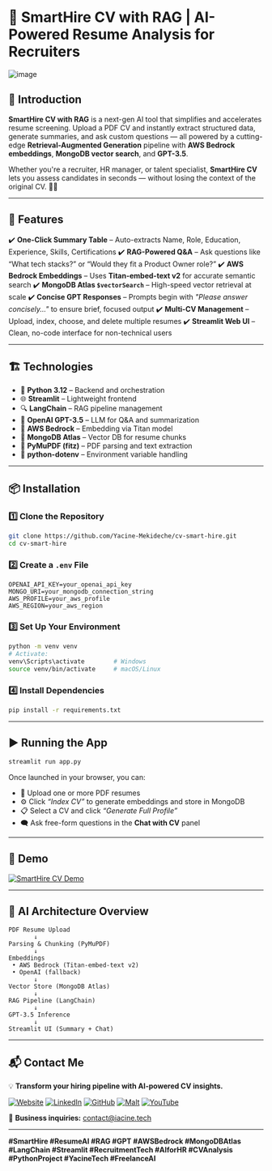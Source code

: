 # 📄 SmartHire CV with RAG | AI-Powered Resume Analysis for Recruiters

![image](https://github.com/user-attachments/assets/329d7314-e21d-4c18-a301-2515016fe893)


## 📖 Introduction

**SmartHire CV with RAG** is a next-gen AI tool that simplifies and accelerates resume screening. Upload a PDF CV and instantly extract structured data, generate summaries, and ask custom questions — all powered by a cutting-edge **Retrieval-Augmented Generation** pipeline with **AWS Bedrock embeddings**, **MongoDB vector search**, and **GPT-3.5**.

Whether you're a recruiter, HR manager, or talent specialist, **SmartHire CV** lets you assess candidates in seconds — without losing the context of the original CV. 🤖📄

---

## 🚀 Features

✔️ **One-Click Summary Table** – Auto-extracts Name, Role, Education, Experience, Skills, Certifications
✔️ **RAG-Powered Q\&A** – Ask questions like “What tech stacks?” or “Would they fit a Product Owner role?”
✔️ **AWS Bedrock Embeddings** – Uses **Titan-embed-text v2** for accurate semantic search
✔️ **MongoDB Atlas `$vectorSearch`** – High-speed vector retrieval at scale
✔️ **Concise GPT Responses** – Prompts begin with *"Please answer concisely..."* to ensure brief, focused output
✔️ **Multi-CV Management** – Upload, index, choose, and delete multiple resumes
✔️ **Streamlit Web UI** – Clean, no-code interface for non-technical users

---

## 🏗️ Technologies

* 🐍 **Python 3.12** – Backend and orchestration
* 🌐 **Streamlit** – Lightweight frontend
* 🔍 **LangChain** – RAG pipeline management
* 🧠 **OpenAI GPT-3.5** – LLM for Q\&A and summarization
* 🧆 **AWS Bedrock** – Embedding via Titan model
* 📂 **MongoDB Atlas** – Vector DB for resume chunks
* 📄 **PyMuPDF (fitz)** – PDF parsing and text extraction
* 🔐 **python-dotenv** – Environment variable handling

---

## 📦 Installation

### 1️⃣ Clone the Repository

```bash
git clone https://github.com/Yacine-Mekideche/cv-smart-hire.git
cd cv-smart-hire
```

### 2️⃣ Create a `.env` File

```env
OPENAI_API_KEY=your_openai_api_key
MONGO_URI=your_mongodb_connection_string
AWS_PROFILE=your_aws_profile
AWS_REGION=your_aws_region
```

### 3️⃣ Set Up Your Environment

```bash
python -m venv venv
# Activate:
venv\Scripts\activate        # Windows
source venv/bin/activate     # macOS/Linux
```

### 4️⃣ Install Dependencies

```bash
pip install -r requirements.txt
```

---

## ▶️ Running the App

```bash
streamlit run app.py
```

Once launched in your browser, you can:

* 📄 Upload one or more PDF resumes
* ⚙️ Click *“Index CV”* to generate embeddings and store in MongoDB
* 📋 Select a CV and click *“Generate Full Profile”*
* 🗨️ Ask free-form questions in the **Chat with CV** panel

---

## 🎯 Demo

<a href="https://www.youtube.com/watch?v=-OoxQoQX86s" target="_blank">
  <img src="https://img.youtube.com/vi/-OoxQoQX86s/maxresdefault.jpg" alt="SmartHire CV Demo" style="max-width:100%; height:auto;">
</a>

---

## 🧠 AI Architecture Overview

```
PDF Resume Upload
       ↓
Parsing & Chunking (PyMuPDF)
       ↓
Embeddings
 • AWS Bedrock (Titan-embed-text v2)
 • OpenAI (fallback)
       ↓
Vector Store (MongoDB Atlas)
       ↓
RAG Pipeline (LangChain)
       ↓
GPT-3.5 Inference
       ↓
Streamlit UI (Summary + Chat)
```

---

## 📬 Contact Me

💡 **Transform your hiring pipeline with AI-powered CV insights.**

[![Website](https://img.shields.io/badge/My%20Website-%23000000.svg?style=for-the-badge\&logo=About.me\&logoColor=white)](https://iacine.tech)
[![LinkedIn](https://img.shields.io/badge/LinkedIn-%230077B5.svg?style=for-the-badge\&logo=linkedin\&logoColor=white)](https://www.linkedin.com/in/yacine-mekideche/)
[![GitHub](https://img.shields.io/badge/GitHub-%2312100E.svg?style=for-the-badge\&logo=github\&logoColor=white)](https://github.com/Yacine-Mekideche)
[![Malt](https://img.shields.io/badge/Malt-%23FF6F61.svg?style=for-the-badge\&logo=malt\&logoColor=white)](https://malt.fr/profile/yacinemekideche)
[![YouTube](https://img.shields.io/badge/YouTube-%23FF0000.svg?style=for-the-badge\&logo=youtube\&logoColor=white)](https://www.youtube.com/@iacine_tech)

📩 **Business inquiries:** [contact@iacine.tech](mailto:contact@iacine.tech)

---

**#SmartHire #ResumeAI #RAG #GPT #AWSBedrock #MongoDBAtlas #LangChain #Streamlit #RecruitmentTech #AIforHR #CVAnalysis #PythonProject #YacineTech #FreelanceAI**
